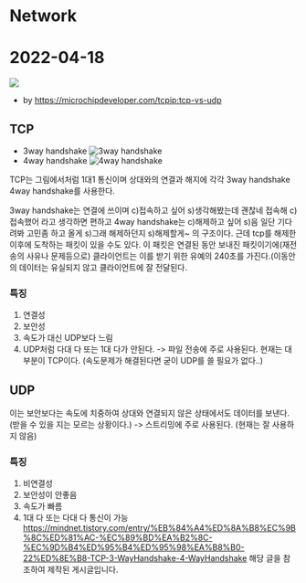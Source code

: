 # Network

# 2022-04-18
![](https://velog.velcdn.com/images/soe8192/post/c7cc3d82-63ee-409b-95e6-439cbe8420df/image.png)
* by https://microchipdeveloper.com/tcpip:tcp-vs-udp



## TCP
- 3way handshake
![3way handshake](https://velog.velcdn.com/images/soe8192/post/294064a7-581a-4a9e-8532-4809256e5677/image.png)
 - 4way handshake
![4way handshake](https://velog.velcdn.com/images/soe8192/post/1744b97e-8d6d-4668-b9d9-bf69237c320b/image.png)

TCP는 그림에서처럼 1대1 통신이며
상대와의 연결과 해지에 각각 3way handshake 4way handshake를 사용한다.

3way handshake는 연결에 쓰이며
c)접속하고 싶어
s)생각해봤는데 괜찮네 접속해
c)접속했어
라고 생각하면 편하고
4way handshake는
c)해제하고 싶어
s)음 일단 기다려봐 고민좀 하고 올게 
s)그래 해제하던지
s)해제할게~
의 구조이다.
근데 tcp를 해제한 이후에 도착하는 패킷이 있을 수도 있다.
이 패킷은 연결된 동안 보내진 패킷이기에(재전송의 사유나 문제등으로)
클라이언트는 이를 받기 위한 유예의 240초를 가진다.(이동안의 데이터는 유실되지 않고 클라이언트에 잘 전달된다.

### 특징
1. 연결성
2. 보안성
3. 속도가 대신 UDP보다 느림
4. UDP처럼 다대 다 또는 1대 다가 안된다.
-> 파일 전송에 주로 사용된다.
현재는 대부분이 TCP이다.
(속도문제가 해결된다면 굳이 UDP를 쓸 필요가 없다..)

## UDP

이는 보안보다는 속도에 치중하여
상대와 연결되지 않은 상태에서도 데이터를 보낸다.
(받을 수 있을 지는 모르는 상황이다.)
-> 스트리밍에 주로 사용된다.
(현재는 잘 사용하지 않음)

### 특징
1. 비연결성
2. 보안성이 안좋음
3. 속도가 빠름
4. 1대 다 또는 다대 다 통신이 가능
https://mindnet.tistory.com/entry/%EB%84%A4%ED%8A%B8%EC%9B%8C%ED%81%AC-%EC%89%BD%EA%B2%8C-%EC%9D%B4%ED%95%B4%ED%95%98%EA%B8%B0-22%ED%8E%B8-TCP-3-WayHandshake-4-WayHandshake
해당 글을 참조하여 제작된 게시글입니다.
